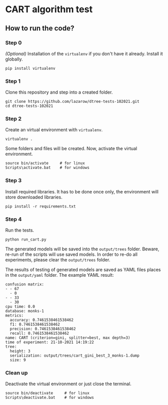 # CART algorithm test

## How to run the code?

### Step 0
_(Optional)_ Installation of the `virtualenv` if you don't have it already. Install it globally.
```
pip install virtualenv
```

### Step 1
Clone this repository and step into a created folder.
```
git clone https://github.com/lazarow/dtree-tests-102021.git
cd dtree-tests-102021
```

### Step 2
Create an virtual environment with `virtualenv`.
```
virtualenv .
```
Some folders and files will be created. Now, activate the virtual environment.
```
source bin/activate     # for linux
Scripts\activate.bat    # for windows
```

### Step 3
Install required libraries. It has to be done once only, the environment will store downloaded libraries.
```
pip install -r requirements.txt
```

### Step 4
Run the tests.
```
python run_cart.py
```
The generated models will be saved into the `output/trees` folder. Beware, re-run of the scripts will use saved models.
In order to re-do all experiments, please clear the `output/trees` folder.

The results of testing of generated models are saved as YAML files places in the `output/yaml` folder. The example YAML result:
```
confusion matrix:
- - 67
  - 0
- - 33
  - 30
cpu time: 0.0
database: monks-1
metrics:
  accuracy: 0.7461538461538462
  f1: 0.7461538461538462
  precision: 0.7461538461538462
  recall: 0.7461538461538462
name: CART (criterion=gini, splitter=best, max depth=3)
time of experiment: 21-10-2021 14:19:22
tree:
  height: 3
  serialization: output/trees/cart_gini_best_3_monks-1.dump
  size: 9
```

### Clean up
Deactivate the virtual environment or just close the terminal.
```
source bin/deactivate     # for linux
Scripts\deactivate.bat    # for windows
```
